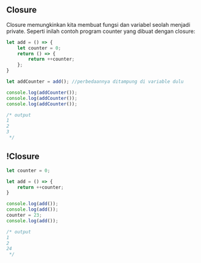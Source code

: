 ## Closure
Closure memungkinkan kita membuat fungsi dan variabel seolah menjadi private. Seperti inilah contoh program counter yang dibuat dengan closure:
```js
let add = () => {
    let counter = 0;
    return () => {
        return ++counter;
    };
}

let addCounter = add(); //perbedaannya ditampung di variable dulu

console.log(addCounter());
console.log(addCounter());
console.log(addCounter());

/* output
1
2
3
 */
```

## !Closure
```js
let counter = 0;

let add = () => {
    return ++counter;
}

console.log(add());
console.log(add());
counter = 23;
console.log(add());

/* output
1
2
24
 */
```